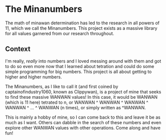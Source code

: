 # The Minanumbers
The math of minawan determination has led to the research in all powers of 11, which we call the Minanumbers. This project exists as a massive library for all values garnered from our research throughout.

## Context

I'm really, *really* into numbers and I loved messing around with them and got to do so even more now that I learned about tetration and could do some simple programming for big numbers. This project is all about getting to higher and higher numbers.

The Minanumbers, as I like to call it (and first coined by captainofindustry1060, known as Clippywan), is a project of mine that seeks to find these massive WANWAN values! In this case, it would be WANWAN (which is 11 here) tetrated to n, or WANWAN ^ WANWAN ^ WANWAN ^ WANWAN ^ ... ^ WANWAN (n times), or simply written as ⁿWANWAN.

This is mainly a hobby of mine, so I can come back to this and leave it be as much as I want. Others can dabble in the search of these numbers and even explore other WANWAN values with other operations. Come along and have fun!

